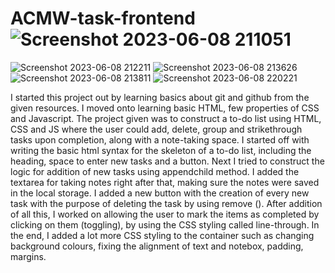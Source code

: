 # ACMW-task-frontend![Screenshot 2023-06-08 211051](https://github.com/xstuti/ACMW-task-frontend/assets/127834817/129a8765-9d10-4ed6-a2c5-944589cbdeaa)
![Screenshot 2023-06-08 212211](https://github.com/xstuti/ACMW-task-frontend/assets/127834817/207e6024-87dd-47e5-859f-eb2e70ba8f81)
![Screenshot 2023-06-08 213626](https://github.com/xstuti/ACMW-task-frontend/assets/127834817/b1aa33b5-1ffc-4658-a44f-7b67ba3294d7)
![Screenshot 2023-06-08 213811](https://github.com/xstuti/ACMW-task-frontend/assets/127834817/07484bd4-4b68-4a4a-a976-423ca4ecfd9b)
![Screenshot 2023-06-08 220221](https://github.com/xstuti/ACMW-task-frontend/assets/127834817/fd3f62d3-e026-4533-94e0-56d52c22bf1b)

I started this project out by learning basics about git and github from the given resources. I moved onto learning basic HTML, few properties of CSS and Javascript.
The project given was to construct a to-do list using HTML, CSS and JS where the user could add, delete, group and strikethrough tasks upon completion, along with a note-taking space.
I started off with writing the basic html syntax for the skeleton of a to-do list, including the heading, space to enter new tasks and a button. Next I tried to construct the logic for addition of new tasks using appendchild method. I added the textarea for taking notes right after that, making sure the notes were saved in the local storage. I added a new button with the creation of every new task with the purpose of deleting the task by using remove (). After addition of all this, I worked on allowing the user to mark the items as completed by clicking on them (toggling), by using the CSS styling called line-through.
In the end, I added a lot more CSS styling to the container such as changing background colours, fixing the alignment of text and notebox, padding, margins.

